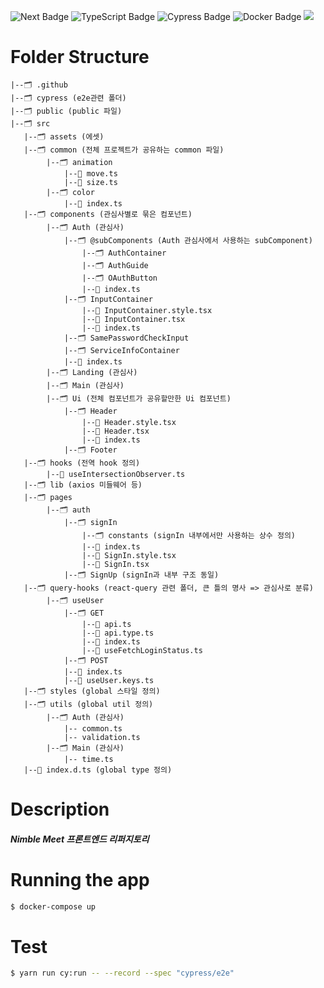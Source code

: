 ![Next Badge](https://img.shields.io/badge/NEXT.js-000000?style=flat-square&logo=Next.js&logoColor=white)
![TypeScript Badge](https://img.shields.io/badge/Typescript-235A97?style=flat-square&logo=Typescript&logoColor=white)
![Cypress Badge](https://img.shields.io/badge/Cypress-17202C?style=flat-square&logo=Cypress&logoColor=white)
![Docker Badge](https://img.shields.io/badge/Docker-2496ED?style=flat-square&logo=docker&logoColor=white)
<img src="https://img.shields.io/badge/React Query-FF4154?style=flat-square&logo=react query&logoColor=white"/>

# Folder Structure

```
|--🗂️ .github
|--🗂️ cypress (e2e관련 폴더)
|--🗂️ public (public 파일)
|--🗂️ src
   |--🗂️ assets (에셋)
   |--🗂️ common (전체 프로젝트가 공유하는 common 파일)
        |--🗂️ animation
            |--📑 move.ts
            |--📑 size.ts
        |--🗂️ color
            |--📑 index.ts
   |--🗂️ components (관심사별로 묶은 컴포넌트)
        |--🗂️ Auth (관심사)
            |--🗂️ @subComponents (Auth 관심사에서 사용하는 subComponent)
                |--🗂️ AuthContainer
                |--🗂️ AuthGuide
                |--🗂️ OAuthButton
                |--📑 index.ts
            |--🗂️ InputContainer
                |--📑 InputContainer.style.tsx
                |--📑 InputContainer.tsx
                |--📑 index.ts
            |--🗂️ SamePasswordCheckInput
            |--🗂️ ServiceInfoContainer
            |--📑 index.ts
        |--🗂️ Landing (관심사)
        |--🗂️ Main (관심사)
        |--🗂️ Ui (전체 컴포넌트가 공유할만한 Ui 컴포넌트)
            |--🗂️ Header
                |--📑 Header.style.tsx
                |--📑 Header.tsx
                |--📑 index.ts
            |--🗂️ Footer
   |--🗂️ hooks (전역 hook 정의)
        |--📑 useIntersectionObserver.ts
   |--🗂️ lib (axios 미들웨어 등)
   |--🗂️ pages
        |--🗂️ auth
            |--🗂️ signIn
                |--🗂️ constants (signIn 내부에서만 사용하는 상수 정의)
                |--📑 index.ts
                |--📑 SignIn.style.tsx
                |--📑 SignIn.tsx
            |--🗂️ SignUp (signIn과 내부 구조 동일)
   |--🗂️ query-hooks (react-query 관련 폴더, 큰 틀의 명사 => 관심사로 분류)
        |--🗂️ useUser
            |--🗂️ GET
                |--📑 api.ts
                |--📑 api.type.ts
                |--📑 index.ts
                |--📑 useFetchLoginStatus.ts
            |--🗂️ POST
            |--📑 index.ts
            |--📑 useUser.keys.ts
   |--🗂️ styles (global 스타일 정의)
   |--🗂️ utils (global util 정의)
        |--🗂️ Auth (관심사)
            |-- common.ts
            |-- validation.ts
        |--🗂️ Main (관심사)
            |-- time.ts
   |--📑 index.d.ts (global type 정의)
```

# Description

##### Nimble Meet 프론트엔드 리퍼지토리

# Running the app

```bash
$ docker-compose up
```

# Test

```bash
$ yarn run cy:run -- --record --spec "cypress/e2e"
```
